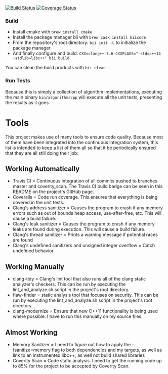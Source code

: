 [![Build Status](https://travis-ci.org/alexdunn/aalgocpp.svg?branch=master)](https://travis-ci.org/alexdunn/aalgocpp)
[![Coverage Status](https://coveralls.io/repos/alexdunn/aalgocpp/badge.svg)](https://coveralls.io/r/alexdunn/aalgocpp)
### Build
- Install cmake with `brew install cmake`
- Install the package manager bii with `brew cask install biicode`
- From the repository's root directory: `bii init -L` to initialize the package manager
- And finally configure and build: `CXX=clang++-3.6 CXXFLAGS="-std=c++14 -stdlib=libc++" bii build`

You can clean the build products with `bii clean`

### Run Tests
Because this is simply a collection of algorithm implementations, executing the main binary `bin/algorithmscpp` will execute all the unit tests, presenting the results as it goes.

# Tools
This project makes use of many tools to ensure code quality.  Because most of them have been integrated into the continuous integration system, this list is intended to keep a list of them all so that it be periodically ensured that they are all still doing their job:
## Working Automatically
- Travis CI = Continuous integration of all commits pushed to branches master and coverity_scan. The Travis CI build badge can be seen in this README on the project's GitHub page.
- Coveralls = Code run coverage.  This ensures that everything is being covered in the unit tests.
- Clang's address sanitizer = Causes the program to crash if any memory errors such as out of bounds heap access, use-after-free, etc. This will cause a build failure.
- Clang's leak sanitizer = Causes the program to crash if any memory leaks are found during execution.  This will cause a build failure.
- Clang's thread sanitizer = Prints a warning message if potential races are found
- Clang's undefined sanitizers and unsigned integer overflow = Catch undefined behavior
## Working Manually
- clang-tidy = Clang's lint tool that also runs all of the clang static analyzer's checkers. This can be run by executing the lint_and_analyze.sh script in the project's root directory.
- flaw-finder = static analysis tool that focuses on security.  This can be run by executing the lint_and_analyze.sh script in the project's root directory.
- clang-modernize = Ensure that new C++11 functionality is being used where possible.  I have to run this manually on my source files.
## Almost Working
- Memory Sanitizer = I need to figure out how to apply the -fsanitize=memory flag to both dependencies and my targets, as well as link to an instrumented libc++, as well not build shared libraries
- Coverity Scan = Code static analysis.  I need to get the running code up to 85% for the project to be accepted by Coverity Scan.
